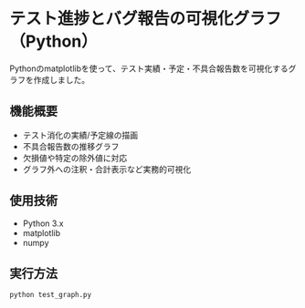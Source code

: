# テスト進捗とバグ報告の可視化グラフ（Python）

Pythonのmatplotlibを使って、テスト実績・予定・不具合報告数を可視化するグラフを作成しました。

## 機能概要
- テスト消化の実績/予定線の描画
- 不具合報告数の推移グラフ
- 欠損値や特定の除外値に対応
- グラフ外への注釈・合計表示など実務的可視化

## 使用技術
- Python 3.x
- matplotlib
- numpy

## 実行方法
```bash
python test_graph.py
